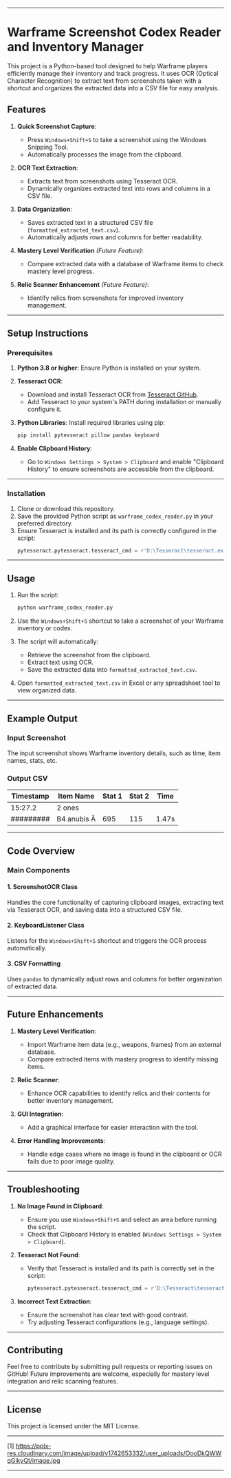 
---

# Warframe Screenshot Codex Reader and Inventory Manager

This project is a Python-based tool designed to help Warframe players efficiently manage their inventory and track progress. It uses OCR (Optical Character Recognition) to extract text from screenshots taken with a shortcut and organizes the extracted data into a CSV file for easy analysis.

## Features

1. **Quick Screenshot Capture**:
   - Press `Windows+Shift+S` to take a screenshot using the Windows Snipping Tool.
   - Automatically processes the image from the clipboard.

2. **OCR Text Extraction**:
   - Extracts text from screenshots using Tesseract OCR.
   - Dynamically organizes extracted text into rows and columns in a CSV file.

3. **Data Organization**:
   - Saves extracted text in a structured CSV file (`formatted_extracted_text.csv`).
   - Automatically adjusts rows and columns for better readability.

4. **Mastery Level Verification** *(Future Feature)*:
   - Compare extracted data with a database of Warframe items to check mastery level progress.

5. **Relic Scanner Enhancement** *(Future Feature)*:
   - Identify relics from screenshots for improved inventory management.

---

## Setup Instructions

### Prerequisites

1. **Python 3.8 or higher**: Ensure Python is installed on your system.
2. **Tesseract OCR**:
   - Download and install Tesseract OCR from [Tesseract GitHub](https://github.com/UB-Mannheim/tesseract/wiki).
   - Add Tesseract to your system's PATH during installation or manually configure it.

3. **Python Libraries**:
   Install required libraries using pip:
   ```bash
   pip install pytesseract pillow pandas keyboard
   ```

4. **Enable Clipboard History**:
   - Go to `Windows Settings > System > Clipboard` and enable "Clipboard History" to ensure screenshots are accessible from the clipboard.

---

### Installation

1. Clone or download this repository.
2. Save the provided Python script as `warframe_codex_reader.py` in your preferred directory.
3. Ensure Tesseract is installed and its path is correctly configured in the script:
   ```python
   pytesseract.pytesseract.tesseract_cmd = r'D:\Tesseract\tesseract.exe'
   ```

---

## Usage

1. Run the script:
   ```bash
   python warframe_codex_reader.py
   ```

2. Use the `Windows+Shift+S` shortcut to take a screenshot of your Warframe inventory or codex.

3. The script will automatically:
   - Retrieve the screenshot from the clipboard.
   - Extract text using OCR.
   - Save the extracted data into `formatted_extracted_text.csv`.

4. Open `formatted_extracted_text.csv` in Excel or any spreadsheet tool to view organized data.

---

## Example Output

### Input Screenshot
The input screenshot shows Warframe inventory details, such as time, item names, stats, etc.

### Output CSV
| Timestamp | Item Name       | Stat 1 | Stat 2 | Time  |
|-----------|-----------------|--------|--------|-------|
| 15:27.2   | 2 ones          |        |        |       |
| ######### | B4 anubis Â     | 695    | 115    | 1.47s |

---

## Code Overview

### Main Components

#### 1. **ScreenshotOCR Class**
Handles the core functionality of capturing clipboard images, extracting text via Tesseract OCR, and saving data into a structured CSV file.

#### 2. **KeyboardListener Class**
Listens for the `Windows+Shift+S` shortcut and triggers the OCR process automatically.

#### 3. **CSV Formatting**
Uses `pandas` to dynamically adjust rows and columns for better organization of extracted data.

---

## Future Enhancements

1. **Mastery Level Verification**:
   - Import Warframe item data (e.g., weapons, frames) from an external database.
   - Compare extracted items with mastery progress to identify missing items.

2. **Relic Scanner**:
   - Enhance OCR capabilities to identify relics and their contents for better inventory management.

3. **GUI Integration**:
   - Add a graphical interface for easier interaction with the tool.

4. **Error Handling Improvements**:
   - Handle edge cases where no image is found in the clipboard or OCR fails due to poor image quality.

---

## Troubleshooting

1. **No Image Found in Clipboard**:
   - Ensure you use `Windows+Shift+S` and select an area before running the script.
   - Check that Clipboard History is enabled (`Windows Settings > System > Clipboard`).

2. **Tesseract Not Found**:
   - Verify that Tesseract is installed and its path is correctly set in the script:
     ```python
     pytesseract.pytesseract.tesseract_cmd = r'D:\Tesseract\tesseract.exe'
     ```

3. **Incorrect Text Extraction**:
   - Ensure the screenshot has clear text with good contrast.
   - Try adjusting Tesseract configurations (e.g., language settings).

---

## Contributing

Feel free to contribute by submitting pull requests or reporting issues on GitHub! Future improvements are welcome, especially for mastery level integration and relic scanning features.

---

## License

This project is licensed under the MIT License.

---
[1] https://pplx-res.cloudinary.com/image/upload/v1742653332/user_uploads/OooDkQWWqGikyQt/image.jpg

---

